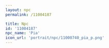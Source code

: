 ```yaml
---
layout: npc
permalink: /11004187

title: Npc
id: '11004187'
npc_name: 'Pia'
icon_url: 'portrait/npc/11000740_pia_p.png'
---
```

